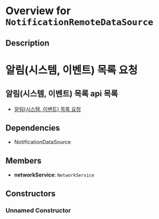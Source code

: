 # Overview for `NotificationRemoteDataSource`

## Description

# 알림(시스템, 이벤트) 목록 요청
 ## 알림(시스템, 이벤트) 목록 api 목록
 - [알림(시스템, 이벤트) 목록 요청](./methods/getNotification.md)

## Dependencies

- NotificationDataSource

## Members

- **networkService**: `NetworkService`
## Constructors

### Unnamed Constructor


